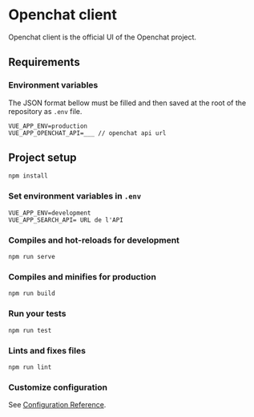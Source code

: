 # Openchat client

Openchat client is the official UI of the Openchat project.

## Requirements

### Environment variables

The JSON format bellow must be filled and then saved at the root of the repository as `.env` file.  

```
VUE_APP_ENV=production
VUE_APP_OPENCHAT_API=___ // openchat api url

```

## Project setup
```
npm install
```
### Set environment variables in `.env`
```
VUE_APP_ENV=development
VUE_APP_SEARCH_API= URL de l'API
```

### Compiles and hot-reloads for development
```
npm run serve
```

### Compiles and minifies for production
```
npm run build
```

### Run your tests
```
npm run test
```

### Lints and fixes files
```
npm run lint
```

### Customize configuration
See [Configuration Reference](https://cli.vuejs.org/config/).
